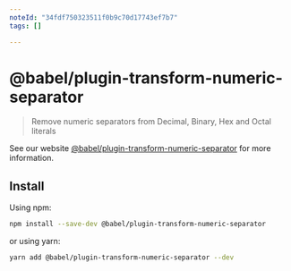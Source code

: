 ```yaml
---
noteId: "34fdf750323511f0b9c70d17743ef7b7"
tags: []

---
```


# @babel/plugin-transform-numeric-separator

> Remove numeric separators from Decimal, Binary, Hex and Octal literals

See our website [@babel/plugin-transform-numeric-separator](https://babeljs.io/docs/babel-plugin-transform-numeric-separator) for more information.

## Install

Using npm:

```sh
npm install --save-dev @babel/plugin-transform-numeric-separator
```

or using yarn:

```sh
yarn add @babel/plugin-transform-numeric-separator --dev
```
